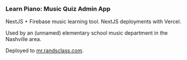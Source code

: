 ### Learn Piano: Music Quiz Admin App

NextJS + Firebase music learning tool. NextJS deployments with Vercel.

Used by an (unnamed) elementary school music department in the Nashville area.
 
Deployed to [mr.randsclass.com](https://mr.randsclass.com).
